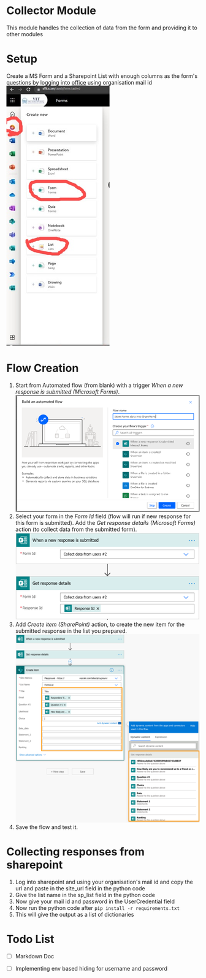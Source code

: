 ﻿# Collector Module
This module handles the collection of data from the form and providing it to other modules


# Setup
Create a MS Form and a Sharepoint List with enough columns as the form's questions by logging into [office](https://www.office.com/) using organisation mail id 
![setup](./Demo/setup.jpeg)
# Flow Creation
1. Start from Automated flow (from blank) with a trigger _When a new response is submitted_  _(Microsoft Forms)_.
![image1](./Demo/image-1.png)
2. Select your form in the _Form Id_ field (flow will run if new response for this form is submitted). Add the _Get response details (Microsoft Forms)_ action (to collect data from the submitted form).
![image2](./Demo/image-2.png)
3. Add _Create item (SharePoint)_ action, to create the new item for the submitted response in the list you prepared.
![image3](./Demo/image-3.png)
4. Save the flow and test it.

# Collecting responses from sharepoint
1. Log into sharepoint and using your organisation's mail id and copy the url and paste in the site_url field in the python code 
2. Give the list name in the sp_list field in the python code
3. Now give your mail id and password in the UserCredential field
4. Now run the python code after `pip install -r requirements.txt`
5. This will give the output as a list of dictionaries
# Todo List
 - [ ] Markdown Doc
 - [ ] Implementing env based hiding for username and password

